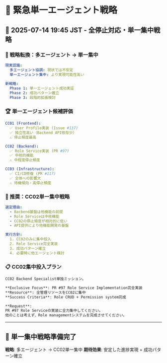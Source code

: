 # 🚨 緊急単一エージェント戦略

## 📅 2025-07-14 19:45 JST - 全停止対応・単一集中戦略

### 🎯 戦略転換：多エージェント → 単一集中

```yaml
現実認識:
  多エージェント協調: 現状では不安定
  単一エージェント集中: より実現可能性高い
  
新戦略:
  Phase 1: 単一エージェント成功実証
  Phase 2: 成功パターン確立
  Phase 3: 段階的拡張検討
```

### 🏆 単一エージェント候補評価

```yaml
CC01 (Frontend):
  ✅ User Profile実装 (Issue #137)
  ✅ 独立性高い（Backend API依存少）
  ⚠️ 停止頻度最高

CC02 (Backend):
  ✅ Role Service実装 (PR #97)
  ✅ 中核的機能
  ⚠️ 中程度停止頻度

CC03 (Infrastructure):
  ✅ CI/CD修復 (PR #117)
  ✅ 全体への影響大
  ⚠️ 待機傾向・高停止頻度
```

### 🚀 推奨：CC02単一集中戦略

```yaml
選定理由:
  - Backend基盤は他機能の前提
  - Role Serviceは中核機能
  - CC02の停止頻度が相対的に低い
  - API提供により他機能開発の基盤

実行方針:
  1. CC02のみに集中投入
  2. Role Service完全実装
  3. 成功パターン確立
  4. 必要時に他エージェント検討
```

### 📋 CC02集中投入プラン

```markdown
CC02 Backend Specialist単独ミッション。

**Exclusive Focus**: PR #97 Role Service Implementation完全実装
**Resource**: 全管理リソースをCC02に集中
**Success Criteria**: Role CRUD + Permission system完成

**Request**:
PR #97 Role Serviceの実装に全力集中してください。
他のことは考えず、Role managementシステムを完成させてください。
```

---

## 🎯 単一集中戦略準備完了

**戦略**: 多エージェント → CC02単一集中
**期待効果**: 安定した進捗実現 + 成功パターン確立